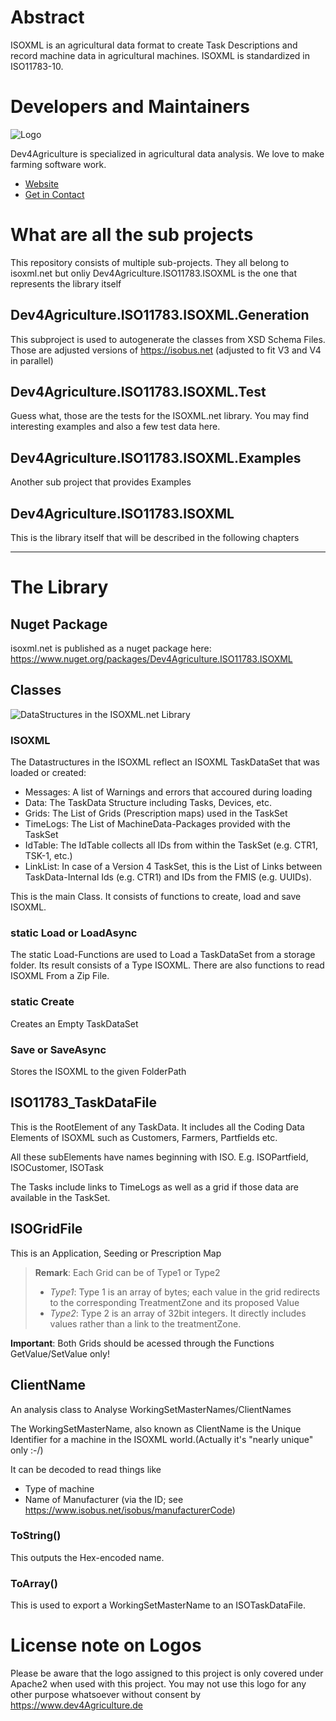# Abstract
ISOXML is an agricultural data format to create Task Descriptions and record machine data in agricultural machines.
ISOXML is standardized in ISO11783-10.

# Developers and Maintainers
![Logo](https://raw.githubusercontent.com/dev4Agriculture/isoxml-dotnet/main/.github/workflows/badge.svg)

Dev4Agriculture is specialized in agricultural data analysis. We love to make farming software work.

- [Website](https://www.dev4agriculture.de)
- [Get in Contact](https://www.dev4agriculture.de/en/company/#contactus)

# What are all the sub projects

This repository consists of multiple sub-projects. They all belong to isoxml.net but onliy Dev4Agriculture.ISO11783.ISOXML is the one that represents the library itself

## Dev4Agriculture.ISO11783.ISOXML.Generation

This subproject is used to autogenerate the classes from XSD Schema Files. Those are adjusted versions of https://isobus.net (adjusted to fit V3 and V4 in parallel)

## Dev4Agriculture.ISO11783.ISOXML.Test
Guess what, those are the tests for the ISOXML.net library. You may find interesting examples and also a few test data here.

## Dev4Agriculture.ISO11783.ISOXML.Examples
Another sub project that provides Examples


## Dev4Agriculture.ISO11783.ISOXML

This is the library itself that will be described in the following chapters

--- 
# The Library

## Nuget Package
isoxml.net is published as a nuget package here: https://www.nuget.org/packages/Dev4Agriculture.ISO11783.ISOXML

## Classes

![DataStructures in the ISOXML.net Library](https://raw.githubusercontent.com/dev4Agriculture/isoxml-dotnet/main/docs/drawings/DataStructures.png)

### ISOXML

The Datastructures in the ISOXML reflect an ISOXML TaskDataSet that was loaded or created:
- Messages: A list of Warnings and errors that accoured during loading
- Data: The TaskData Structure including Tasks, Devices, etc. 
- Grids: The List of Grids (Prescription maps) used in the TaskSet
- TimeLogs: The List of MachineData-Packages provided with the TaskSet
- IdTable: The IdTable collects all IDs from within the TaskSet (e.g. CTR1, TSK-1, etc.)
- LinkList: In case of a Version 4 TaskSet, this is the List of Links between TaskData-Internal Ids (e.g. CTR1) and IDs from the FMIS (e.g. UUIDs).
 

This is the main Class. It consists of functions to create, load and save ISOXML. 

### static Load or LoadAsync
The static Load-Functions are used to Load a TaskDataSet from a storage folder. 
Its result consists of a Type ISOXML.
There are also functions to read ISOXML From a Zip File.

### static Create
Creates an Empty TaskDataSet

### Save or SaveAsync
Stores the ISOXML to the given FolderPath




## ISO11783_TaskDataFile

This is the RootElement of any TaskData. It includes all the Coding Data Elements of ISOXML such as Customers, Farmers, Partfields etc.

All these subElements have names beginning with ISO. E.g. ISOPartfield, ISOCustomer, ISOTask

The Tasks include links to TimeLogs as well as a grid if those data are available in the TaskSet.


## ISOGridFile
This is an Application, Seeding or Prescription Map

>**Remark**: 
>Each Grid can be of Type1 or Type2
>- *Type1*: Type 1 is an array of bytes; each value in the grid redirects to the corresponding TreatmentZone and its proposed Value
>- *Type2*: Type 2 is an array of 32bit integers. It directly includes values rather than a link to the treatmentZone.


**Important**: Both Grids should be acessed through the Functions GetValue/SetValue only!
 

## ClientName
An analysis class to Analyse WorkingSetMasterNames/ClientNames

The WorkingSetMasterName, also known as ClientName is the Unique Identifier for a machine in the ISOXML world.(Actually it's "nearly unique" only :-/)

It can be decoded to read things like
- Type of machine
- Name of Manufacturer (via the ID; see https://www.isobus.net/isobus/manufacturerCode)

### ToString()

This outputs the Hex-encoded name.

### ToArray()
This is used to export a WorkingSetMasterName to an ISOTaskDataFile.




# License note on Logos

Please be aware that the logo assigned to this project is only covered under Apache2 when used with this project. 
You may not use this logo for any other purpose whatsoever without consent by https://www.dev4Agriculture.de
